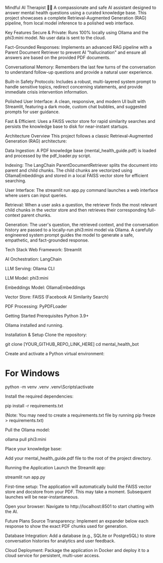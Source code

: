 Mindful AI Therapist 🤖💬
A compassionate and safe AI assistant designed to answer mental health questions using a curated knowledge base. This project showcases a complete Retrieval-Augmented Generation (RAG) pipeline, from local model inference to a polished web interface.

Key Features
Secure & Private: Runs 100% locally using Ollama and the phi3:mini model. No user data is sent to the cloud.

Fact-Grounded Responses: Implements an advanced RAG pipeline with a Parent Document Retriever to prevent AI "hallucination" and ensure all answers are based on the provided PDF documents.

Conversational Memory: Remembers the last few turns of the conversation to understand follow-up questions and provide a natural user experience.

Built-in Safety Protocols: Includes a robust, multi-layered system prompt to handle sensitive topics, redirect concerning statements, and provide immediate crisis intervention information.

Polished User Interface: A clean, responsive, and modern UI built with Streamlit, featuring a dark mode, custom chat bubbles, and suggested prompts for user guidance.

Fast & Efficient: Uses a FAISS vector store for rapid similarity searches and persists the knowledge base to disk for near-instant startups.

Architecture Overview
This project follows a classic Retrieval-Augmented Generation (RAG) architecture:

Data Ingestion: A PDF knowledge base (mental_health_guide.pdf) is loaded and processed by the pdf_loader.py script.

Indexing: The LangChain ParentDocumentRetriever splits the document into parent and child chunks. The child chunks are vectorized using OllamaEmbeddings and stored in a local FAISS vector store for efficient searching.

User Interface: The streamlit run app.py command launches a web interface where users can input queries.

Retrieval: When a user asks a question, the retriever finds the most relevant child chunks in the vector store and then retrieves their corresponding full-context parent chunks.

Generation: The user's question, the retrieved context, and the conversation history are passed to a locally-run phi3:mini model via Ollama. A carefully engineered system prompt guides the model to generate a safe, empathetic, and fact-grounded response.

Tech Stack
Web Framework: Streamlit

AI Orchestration: LangChain

LLM Serving: Ollama CLI

LLM Model: phi3:mini

Embeddings Model: OllamaEmbeddings

Vector Store: FAISS (Facebook AI Similarity Search)

PDF Processing: PyPDFLoader

Getting Started
Prerequisites
Python 3.9+

Ollama installed and running.

Installation & Setup
Clone the repository:

git clone [YOUR_GITHUB_REPO_LINK_HERE]
cd mental_health_bot

Create and activate a Python virtual environment:

# For Windows
python -m venv .venv
.venv\Scripts\activate

Install the required dependencies:

pip install -r requirements.txt

(Note: You may need to create a requirements.txt file by running pip freeze > requirements.txt)

Pull the Ollama model:

ollama pull phi3:mini

Place your knowledge base:

Add your mental_health_guide.pdf file to the root of the project directory.

Running the Application
Launch the Streamlit app:

streamlit run app.py

First-time setup: The application will automatically build the FAISS vector store and docstore from your PDF. This may take a moment. Subsequent launches will be near-instantaneous.

Open your browser: Navigate to http://localhost:8501 to start chatting with the AI.

Future Plans
Source Transparency: Implement an expander below each response to show the exact PDF chunks used for generation.

Database Integration: Add a database (e.g., SQLite or PostgreSQL) to store conversation histories for analytics and user feedback.

Cloud Deployment: Package the application in Docker and deploy it to a cloud service for persistent, multi-user access.